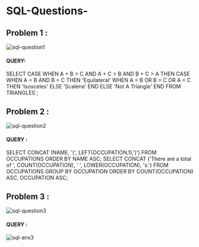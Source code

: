 # SQL-Questions-
## Problem 1 :
![sql-question1](https://user-images.githubusercontent.com/83380670/135332427-7c4e6252-346f-4998-a24a-2b73c079301c.png)
#### QUERY:
SELECT 
CASE 
WHEN A + B > C AND A + C > B AND B + C > A THEN
CASE 
WHEN A = B AND B = C THEN 'Equilateral'
WHEN A = B OR B = C OR A = C THEN 'Isosceles'
ELSE 'Scalene'
END 
ELSE 'Not A Triangle'
END 
FROM TRIANGLES ; 


## Problem 2 :
![sql-question2](https://user-images.githubusercontent.com/83380670/135344180-fb551687-1314-4a6b-b799-8fdcb933bbdb.png)

#### QUERY : 
SELECT CONCAT (NAME, '(', LEFT(OCCUPATION,1),')') FROM OCCUPATIONS ORDER BY NAME ASC;
SELECT CONCAT ('There are a total of ', COUNT(OCCUPATION), ' ', LOWER(OCCUPATION), 's.') FROM OCCUPATIONS GROUP BY OCCUPATION ORDER BY COUNT(OCCUPATION) ASC, OCCUPATION ASC; 

## Problem 3 :

![sql-question3](https://user-images.githubusercontent.com/83380670/135633834-67a7a6d4-98f1-4871-9a8b-73bfe08b84d6.png)
#### QUERY :
![sql-ans3](https://user-images.githubusercontent.com/83380670/135644564-f4d58c3d-9da9-43d2-9dc3-dcc0bdefc14f.png)
